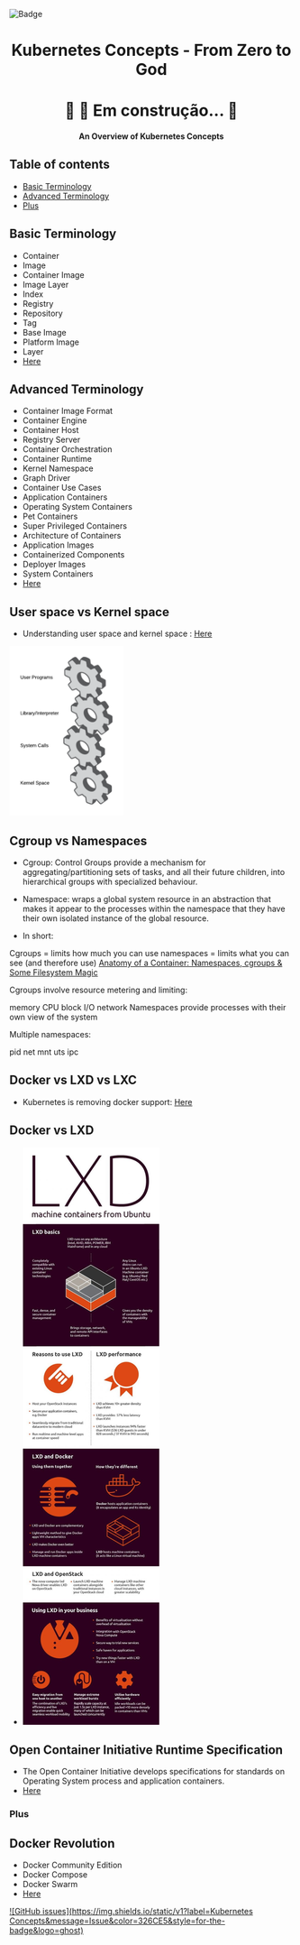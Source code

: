 ![Badge](https://img.shields.io/static/v1?label=Kubernetes&message=From%20Zero%20To%20God&color=326CE5&style=for-the-badge&logo=ghost)

<h1 align="center">
    Kubernetes Concepts - From Zero to God
</h1>


<h1 align="center"> 
	🚧  🚀 Em construção...  🚧
</h1>



<h4 align="center">An Overview of Kubernetes Concepts</h4>


## Table of contents
* [Basic Terminology](#basic-terminology)
* [Advanced Terminology](#advanced-terminology)
* [Plus](#plus)


## Basic Terminology
  - Container
  - Image
  - Container Image
  - Image Layer
  - Index
  - Registry
  - Repository
  - Tag
  - Base Image
  - Platform Image
  - Layer 
  - <a href="https://developers.redhat.com/blog/2016/01/13/a-practical-introduction-to-docker-container-terminology/">Here</a>

## Advanced Terminology 
  - Container Image Format
  - Container Engine
  - Container Host
  - Registry Server
  - Container Orchestration
  - Container Runtime
  - Kernel Namespace
  - Graph Driver
  - Container Use Cases
  - Application Containers
  - Operating System Containers
  - Pet Containers
  - Super Privileged Containers
  - Architecture of Containers
  - Application Images
  - Containerized  Components
  - Deployer Images
  - System Containers  
  - <a href="https://developers.redhat.com/blog/2018/02/22/container-terminology-practical-introduction/#h.6yt1ex5wfo3l">Here</a>



## User space vs Kernel space
- Understanding user space and kernel space : <a href="https://www.redhat.com/en/blog/architecting-containers-part-1-why-understanding-user-space-vs-kernel-space-matters">Here</a>

<img src="./img/user-space-vs-kernel-space-system-calls-gears.png" alt="user-space-vs-kernel-space-system"
	title="user-space-vs-kernel-space-system" height="300" />


## Cgroup vs Namespaces
- Cgroup: Control Groups provide a mechanism for aggregating/partitioning sets of tasks, and all their future children, into hierarchical groups with specialized behaviour.
- Namespace: wraps a global system resource in an abstraction that makes it appear to the processes within the namespace that they have their own isolated instance of the global resource.

- In short:

Cgroups = limits how much you can use
namespaces = limits what you can see (and therefore use)
<a href="https://pt.slideshare.net/jpetazzo/anatomy-of-a-container-namespaces-cgroups-some-filesystem-magic-linuxcon">Anatomy of a Container: Namespaces, cgroups & Some Filesystem Magic</a>

Cgroups involve resource metering and limiting:

memory
CPU
block I/O
network
Namespaces provide processes with their own view of the system

Multiple namespaces:

pid
net
mnt
uts
ipc


## Docker vs LXD vs LXC

 - Kubernetes is removing docker support: <a href="https://www.openshift.com/blog/kubernetes-is-removing-docker-support-kubernetes-is-not-removing-docker-support">Here</a>

## Docker vs LXD
- <img src="./img/DockerLXD.jpg">


## Open Container Initiative Runtime Specification
 - The Open Container Initiative develops specifications for standards on Operating System process and application containers.
 - <a href="https://github.com/opencontainers/runtime-spec/blob/master/spec.md">Here</a>






### Plus

## Docker Revolution
 - Docker Community Edition
 - Docker Compose
 - Docker Swarm
 - <a href="https://www.infoworld.com/article/3204171/what-is-docker-the-spark-for-the-container-revolution.html"> Here </a>



[![GitHub issues](https://img.shields.io/static/v1?label=Kubernetes Concepts&message=Issue&color=326CE5&style=for-the-badge&logo=ghost)](https://github.com/ryanface/Kubernetes-from-zero-to-god/issues)

